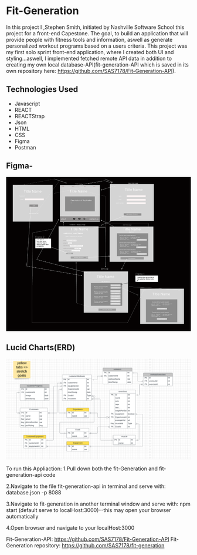 # Fit-Generation

In this project I ,Stephen Smith, initiated by Nashville Software School this project for a front-end Capestone. The goal, to build an application that will provide people with fitness tools and information, aswell as generate personalized workout programs based on a users criteria. This project was my first solo sprint front-end application, where I created both UI and styling...aswell, I implemented fetched remote API data in addition to creating my own local database-API(fit-generation-API which is saved in its own repository here: https://github.com/SAS7178/Fit-Generation-API).


## Technologies Used

- Javascript
- REACT
- REACTStrap
- Json
- HTML
- CSS
- Figma
- Postman

## Figma- 
![](https://github.com/SAS7178/fit-generation/blob/main/images/FigmaWireframe%20FitGen.png?raw=true)

## Lucid Charts(ERD)
![](https://github.com/SAS7178/fit-generation/blob/main/images/Lucid%20ERD.png?raw=true)

To run this Appliaction:
1.Pull down both the fit-Generation and fit-generation-api code

2.Navigate to the file fit-generation-api in terminal and serve with: database.json -p 8088

3.Navigate to fit-generation in another terminal window and serve with: npm start (default serve to localHost:3000)--this may open your browser automatically 

4.Open browser and navigate to your localHost:3000

Fit-Generation-API: https://github.com/SAS7178/Fit-Generation-API  Fit-Generation repository: https://github.com/SAS7178/fit-generation
